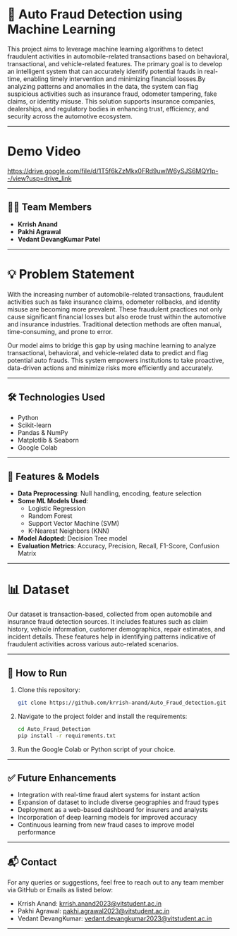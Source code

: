 # 🧠 Auto Fraud Detection using Machine Learning        
This project aims to leverage machine learning algorithms to detect fraudulent activities in automobile-related transactions based on behavioral, transactional, and vehicle-related features. The primary goal is to develop an intelligent system that can accurately identify potential frauds in real-time, enabling timely intervention and minimizing financial losses.By analyzing patterns and anomalies in the data, the system can flag suspicious activities such as insurance fraud, odometer tampering, fake claims, or identity misuse. This solution supports insurance companies, dealerships, and regulatory bodies in enhancing trust, efficiency, and security across the automotive ecosystem.

---

# Demo Video

https://drive.google.com/file/d/1T5f6kZzMkx0FRd9uwlW6ySJS6MQYIp--/view?usp=drive_link

---

## 👨‍💻 Team Members

- **Krrish Anand**  
- **Pakhi Agrawal**  
- **Vedant DevangKumar Patel**  

---
# 💡 Problem Statement

With the increasing number of automobile-related transactions, fraudulent activities such as fake insurance claims, odometer rollbacks, and identity misuse are becoming more prevalent. These fraudulent practices not only cause significant financial losses but also erode trust within the automotive and insurance industries. Traditional detection methods are often manual, time-consuming, and prone to error.

Our model aims to bridge this gap by using machine learning to analyze transactional, behavioral, and vehicle-related data to predict and flag potential auto frauds. This system empowers institutions to take proactive, data-driven actions and minimize risks more efficiently and accurately.

---
## 🛠️ Technologies Used

- Python  
- Scikit-learn  
- Pandas & NumPy  
- Matplotlib & Seaborn  
- Google Colab

---
## 🧪 Features & Models

- **Data Preprocessing**: Null handling, encoding, feature selection  
- **Some ML Models Used**:
  - Logistic Regression  
  - Random Forest  
  - Support Vector Machine (SVM)  
  - K-Nearest Neighbors (KNN)
- **Model Adopted**: Decision Tree model
- **Evaluation Metrics**: Accuracy, Precision, Recall, F1-Score, Confusion Matrix  

---

# 📊 Dataset
Our dataset is transaction-based, collected from open automobile and insurance fraud detection sources. It includes features such as claim history, vehicle information, customer demographics, repair estimates, and incident details. These features help in identifying patterns indicative of fraudulent activities across various auto-related scenarios.

---

## 🚀 How to Run

1. Clone this repository:
   ```bash
   git clone https://github.com/krrish-anand/Auto_Fraud_detection.git
   ```

2. Navigate to the project folder and install the requirements:
   ```bash
   cd Auto_Fraud_Detection
   pip install -r requirements.txt
   ```

3. Run the Google Colab or Python script of your choice.

---

## ✅ Future Enhancements

- Integration with real-time fraud alert systems for instant action
- Expansion of dataset to include diverse geographies and fraud types
- Deployment as a web-based dashboard for insurers and analysts
- Incorporation of deep learning models for improved accuracy
- Continuous learning from new fraud cases to improve model performance

---


## 📬 Contact

For any queries or suggestions, feel free to reach out to any team member via GitHub or Emails as listed below:
- Krrish Anand: krrish.anand2023@vitstudent.ac.in
- Pakhi Agrawal: pakhi.agrawal2023@vitstudent.ac.in
- Vedant DevangKumar: vedant.devangkumar2023@vitstudent.ac.in

---
